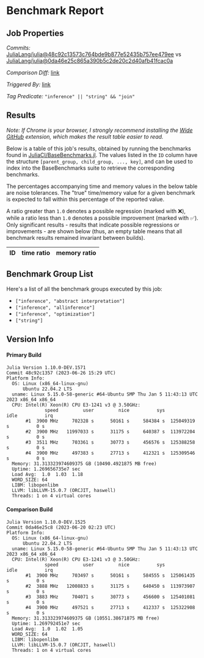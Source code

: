 # Benchmark Report

## Job Properties

*Commits:* [JuliaLang/julia@48c92c13573c764bde9b877e52435b757ee479ee](https://github.com/JuliaLang/julia/commit/48c92c13573c764bde9b877e52435b757ee479ee) vs [JuliaLang/julia@0da46e25c865a390b5c2de20c2d40afb41fcac0a](https://github.com/JuliaLang/julia/commit/0da46e25c865a390b5c2de20c2d40afb41fcac0a)

*Comparison Diff:* [link](https://github.com/JuliaLang/julia/compare/0da46e25c865a390b5c2de20c2d40afb41fcac0a..48c92c13573c764bde9b877e52435b757ee479ee)

*Triggered By:* [link](https://github.com/JuliaLang/julia/commit/48c92c13573c764bde9b877e52435b757ee479ee#commitcomment-120077135)

*Tag Predicate:* `"inference" || "string" && "join"`

## Results

*Note: If Chrome is your browser, I strongly recommend installing the [Wide GitHub](https://chrome.google.com/webstore/detail/wide-github/kaalofacklcidaampbokdplbklpeldpj?hl=en)
extension, which makes the result table easier to read.*

Below is a table of this job's results, obtained by running the benchmarks found in
[JuliaCI/BaseBenchmarks.jl](https://github.com/JuliaCI/BaseBenchmarks.jl). The values
listed in the `ID` column have the structure `[parent_group, child_group, ..., key]`,
and can be used to index into the BaseBenchmarks suite to retrieve the corresponding
benchmarks.

The percentages accompanying time and memory values in the below table are noise tolerances. The "true"
time/memory value for a given benchmark is expected to fall within this percentage of the reported value.

A ratio greater than `1.0` denotes a possible regression (marked with :x:), while a ratio less
than `1.0` denotes a possible improvement (marked with :white_check_mark:). Only significant results - results
that indicate possible regressions or improvements - are shown below (thus, an empty table means that all
benchmark results remained invariant between builds).

| ID | time ratio | memory ratio |
|----|------------|--------------|

## Benchmark Group List

Here's a list of all the benchmark groups executed by this job:

- `["inference", "abstract interpretation"]`
- `["inference", "allinference"]`
- `["inference", "optimization"]`
- `["string"]`

## Version Info

#### Primary Build

```
Julia Version 1.10.0-DEV.1571
Commit 48c92c1357 (2023-06-26 15:29 UTC)
Platform Info:
  OS: Linux (x86_64-linux-gnu)
      Ubuntu 22.04.2 LTS
  uname: Linux 5.15.0-58-generic #64-Ubuntu SMP Thu Jan 5 11:43:13 UTC 2023 x86_64 x86_64
  CPU: Intel(R) Xeon(R) CPU E3-1241 v3 @ 3.50GHz: 
              speed         user         nice          sys         idle          irq
       #1  3900 MHz     702328 s      50161 s     584384 s  125049319 s          0 s
       #2  3900 MHz   11997033 s      31175 s     640387 s  113972204 s          0 s
       #3  3511 MHz     703361 s      30773 s     456576 s  125388258 s          0 s
       #4  3900 MHz     497383 s      27713 s     412321 s  125309546 s          0 s
  Memory: 31.313323974609375 GB (10490.4921875 MB free)
  Uptime: 1.269656735e7 sec
  Load Avg:  1.0  1.03  1.18
  WORD_SIZE: 64
  LIBM: libopenlibm
  LLVM: libLLVM-15.0.7 (ORCJIT, haswell)
  Threads: 1 on 4 virtual cores

```

#### Comparison Build

```
Julia Version 1.10.0-DEV.1525
Commit 0da46e25c8 (2023-06-20 02:23 UTC)
Platform Info:
  OS: Linux (x86_64-linux-gnu)
      Ubuntu 22.04.2 LTS
  uname: Linux 5.15.0-58-generic #64-Ubuntu SMP Thu Jan 5 11:43:13 UTC 2023 x86_64 x86_64
  CPU: Intel(R) Xeon(R) CPU E3-1241 v3 @ 3.50GHz: 
              speed         user         nice          sys         idle          irq
       #1  3900 MHz     703497 s      50161 s     584555 s  125061435 s          0 s
       #2  3888 MHz   12008833 s      31175 s     640450 s  113973907 s          0 s
       #3  3883 MHz     704071 s      30773 s     456600 s  125401081 s          0 s
       #4  3900 MHz     497521 s      27713 s     412337 s  125322908 s          0 s
  Memory: 31.313323974609375 GB (10551.38671875 MB free)
  Uptime: 1.269792451e7 sec
  Load Avg:  1.0  1.02  1.05
  WORD_SIZE: 64
  LIBM: libopenlibm
  LLVM: libLLVM-15.0.7 (ORCJIT, haswell)
  Threads: 1 on 4 virtual cores

```
